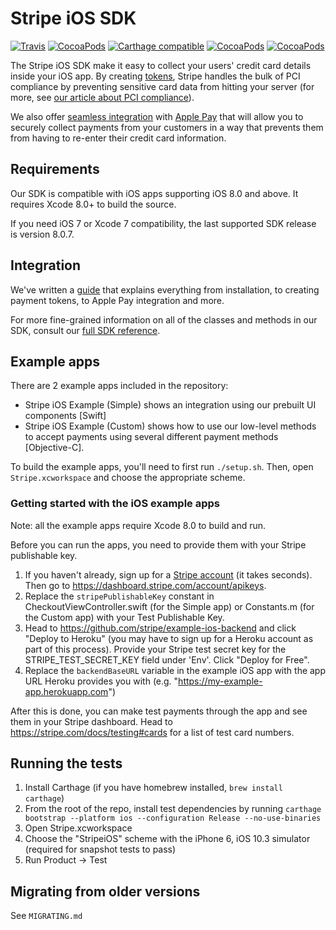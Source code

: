 # Stripe iOS SDK
[![Travis](https://img.shields.io/travis/stripe/stripe-ios/master.svg?style=flat)](https://travis-ci.org/stripe/stripe-ios)
[![CocoaPods](https://img.shields.io/cocoapods/v/Stripe.svg?style=flat)](http://cocoapods.org/?q=author%3Astripe%20name%3Astripe)
[![Carthage compatible](https://img.shields.io/badge/Carthage-compatible-4BC51D.svg?style=flat)](https://github.com/Carthage/Carthage)
[![CocoaPods](https://img.shields.io/cocoapods/l/Stripe.svg?style=flat)](https://github.com/stripe/stripe-ios/blob/master/LICENSE)
[![CocoaPods](https://img.shields.io/cocoapods/p/Stripe.svg?style=flat)](https://github.com/stripe/stripe-ios#)

The Stripe iOS SDK make it easy to collect your users' credit card details inside your iOS app. By creating [tokens](https://stripe.com/docs/api#tokens), Stripe handles the bulk of PCI compliance by preventing sensitive card data from hitting your server (for more, see [our article about PCI compliance](https://support.stripe.com/questions/do-i-need-to-be-pci-compliant-what-do-i-have-to-do)).

We also offer [seamless integration](https://stripe.com/apple-pay) with [Apple Pay](https://www.apple.com/apple-pay/) that will allow you to securely collect payments from your customers in a way that prevents them from having to re-enter their credit card information.

## Requirements
Our SDK is compatible with iOS apps supporting iOS 8.0 and above. It requires Xcode 8.0+ to build the source.

If you need iOS 7 or Xcode 7 compatibility, the last supported SDK release is version 8.0.7.

## Integration

We've written a [guide](https://stripe.com/docs/mobile/ios) that explains everything from installation, to creating payment tokens, to Apple Pay integration and more.

For more fine-grained information on all of the classes and methods in our SDK, consult our [full SDK reference](http://stripe.github.io/stripe-ios/docs/index.html).

## Example apps

There are 2 example apps included in the repository:
- Stripe iOS Example (Simple) shows an integration using our prebuilt UI components [Swift]
- Stripe iOS Example (Custom) shows how to use our low-level methods to accept payments using several different payment methods [Objective-C].

To build the example apps, you'll need to first run `./setup.sh`. Then, open `Stripe.xcworkspace` and choose the appropriate scheme.

### Getting started with the iOS example apps

Note: all the example apps require Xcode 8.0 to build and run.

Before you can run the apps, you need to provide them with your Stripe publishable key.

1. If you haven't already, sign up for a [Stripe account](https://dashboard.stripe.com/register) (it takes seconds). Then go to https://dashboard.stripe.com/account/apikeys.
2. Replace the `stripePublishableKey` constant in CheckoutViewController.swift (for the Simple app) or Constants.m (for the Custom app) with your Test Publishable Key.
3. Head to https://github.com/stripe/example-ios-backend and click "Deploy to Heroku" (you may have to sign up for a Heroku account as part of this process). Provide your Stripe test secret key for the STRIPE_TEST_SECRET_KEY field under 'Env'. Click "Deploy for Free".
4. Replace the `backendBaseURL` variable in the example iOS app with the app URL Heroku provides you with (e.g. "https://my-example-app.herokuapp.com")

After this is done, you can make test payments through the app and see them in your Stripe dashboard. Head to https://stripe.com/docs/testing#cards for a list of test card numbers.

## Running the tests

1. Install Carthage (if you have homebrew installed, `brew install carthage`)
2. From the root of the repo, install test dependencies by running `carthage bootstrap --platform ios --configuration Release --no-use-binaries`
3. Open Stripe.xcworkspace
4. Choose the "StripeiOS" scheme with the iPhone 6, iOS 10.3 simulator (required for snapshot tests to pass)
5. Run Product -> Test

## Migrating from older versions

See `MIGRATING.md`
